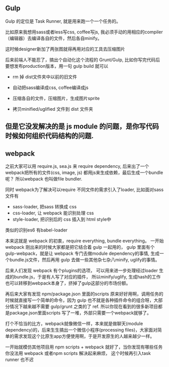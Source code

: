 ## Gulp
Gulp 的定位是 Task Runner, 就是用来跑一个一个任务的。

比如原来我想用sass或者less写css, coffee写js, 我必须手动的用相应的compiler（编辑器）去编译各自的文件，然后各自minify。

这时候designer新加了两张图就得再用对应的工具去压缩图片

后来前端人不能忍了，搞出个自动化这个流程的 Grunt/Gulp, 比如你写完代码后要想发布production版本，用一句 gulp build 就可以

- rm 掉 dist文件夹中以前的旧文件

- 自动把sass编译成css, coffee编译成js

- 压缩各自的文件，压缩图片，生成图片sprite

- 拷贝minified/uglified 文件到 dist 文件夹

但是它没发解决的是 js module 的问题，是你写代码时候如何组织代码结构的问题.
---
## webpack
之前大家可以用 require.js, sea.js 来 require dependency, 后来出了一个 webpack把所有的文件(css, image, js) 都用js来生成依赖，最后生成一个bundle呢？ 所以webpack 也叫做file bundler.

同时 webpack为了解决可以require 不同文件的需求引入了loader, 比如面对sass文件有

- sass-loader, 把sass 转换成 css
- css-loader, 让 webpack 能识别处理 css
- style-loader, 把识别后的 css 插入到 html style中

类似的识别es6 有babel-loader

本来这就是 webpack 的初衷，require everything, bundle everything。 一开始 webpack 刚出来的时候大家都是把它结合着 gulp 一起用的， gulp 里面有个 gulp-webpack，就是让 webpack 专门去做module dependency的事情, 生成一个bundle.js文件，然后再用 gulp 去做一些其他杂七杂八minify, uglify的事情。

后来人们发现 webpack 有个plugins的选项， 可以用来进一步处理经过loader 生成的bundle.js，于是有人写了对应的插件， 所以minify/uglify, 生成hash的工作也可以转移到webpack本身了，挤掉了gulp这部分的市场份额。 

再后来大家有发现 npm/package.json 里面的scripts 原来好好用啊，调用任务的时候就直接写一个简单的命令，因为 gulp 也不就是各种插件命令的组合呀，大部分情况下越来越不需要 gulp/grunt 之类的了 ref. 所以你现在看到的很多新项目都是package.json里面scripts 写了一堆，外部只需要一个webpack就够了。

打个不恰当的比方，webpack就像微信一样，本来就是做聊天(module dependency)的，后来生生搞出一个微信小程序(processing files)，大家面对简单的需求发现这个比原生app方便使用啊，于是开发原生的人越来越少一样。

一开始就模仿其他项目用 npm scripts + webpack 就好了，当你发现有哪些任务你没法用 webpack 或者npm scripts 解决起来麻烦， 这个时候再引入task runner 也不迟